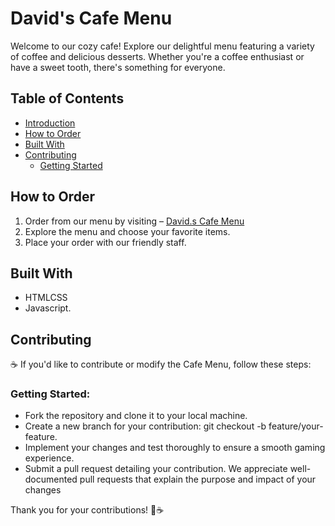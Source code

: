 # David's Cafe Menu

Welcome to our cozy cafe! Explore our delightful menu featuring a variety of coffee and delicious desserts. Whether you're a coffee enthusiast or have a sweet tooth, there's something for everyone.

## Table of Contents
- [Introduction](#David's-Cafe-Menu)
- [How to Order](#How-to-Order)
- [Built With](#built-with)
- [Contributing](#contributing)
  - [Getting Started](#getting-started)

## How to Order
1. Order from our menu by visiting – [David.s Cafe Menu](davids-cafe.netlify.app)
3. Explore the menu and choose your favorite items.
4. Place your order with our friendly staff.

## Built With
<ul>
    <li>HTML</li☕️
    <li>CSS </li>
    <li>Javascript.</li>
</ul>

## Contributing
☕️ If you'd like to contribute or modify the Cafe Menu, follow these steps:

  ### Getting Started:
  <ul>
      <li>Fork the repository and clone it to your local machine.</li>
      <li>Create a new branch for your contribution: git checkout -b feature/your-feature.</li>
      <li>Implement your changes and test thoroughly to ensure a smooth gaming experience.</li>
      <li>Submit a pull request detailing your contribution. We appreciate well-documented pull requests that explain the purpose and impact of your changes</li>
  </ul>

Thank you for your contributions! 🍰☕️
